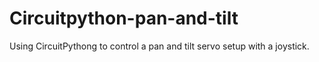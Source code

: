 # Circuitpython-pan-and-tilt
Using CircuitPythong to control a pan and tilt servo setup with a joystick.
